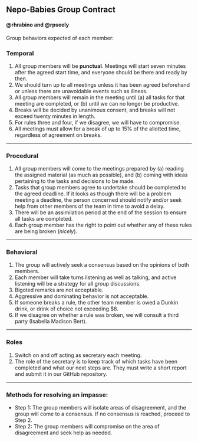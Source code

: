 ## Nepo-Babies Group Contract
#### @rhrabino and @rpseely 
Group behaviors expected of each member:

### Temporal
1.	All group members will be **punctual**. Meetings will start seven minutes after the agreed start time, and everyone should be there and ready by then.
2.	We should turn up to all meetings unless it has been agreed beforehand or unless there are unavoidable events such as illness.
3.	All group members will remain in the meeting until (a) all tasks for that meeting are completed, or (b) until we can no longer be productive.
4.	Breaks will be decided by unanimous consent, and breaks will not exceed twenty minutes in length.
5.	For rules three and four, if we disagree, we will have to compromise.
6.	All meetings must allow for a break of up to 15% of the allotted time, regardless of agreement on breaks.
________________________________________
### Procedural
1.	All group members will come to the meetings prepared by
(a) reading the assigned material (as much as possible), and
(b) coming with ideas pertaining to the tasks and decisions to be made.
2.	Tasks that group members agree to undertake should be completed to the agreed deadline. If it looks as though there will be a problem meeting a deadline, the person concerned should notify and/or seek help from other members of the team in time to avoid a delay.
3.	There will be an assimilation period at the end of the session to ensure all tasks are completed.
4.	Each group member has the right to point out whether any of these rules are being broken (*nicely*).
________________________________________
### Behavioral
1.	The group will actively seek a consensus based on the opinions of both members.
2.	Each member will take turns listening as well as talking, and active listening will be a strategy for all group discussions.
3.	Bigoted remarks are not acceptable.
4.	Aggressive and dominating behavior is not acceptable.
5.	If someone breaks a rule, the other team member is owed a Dunkin drink, or drink of choice not exceeding $8. 
6.	If we disagree on whether a rule was broken, we will consult a third party (Isabella Madison Bert).
________________________________________
### Roles
1.	Switch on and off acting as secretary each meeting.
2.	The role of the secretary is to keep track of which tasks have been completed and what our next steps are. They must write a short report and submit it in our GitHub repository.

________________________________________
### Methods for resolving an impasse:
- Step 1: The group members will isolate areas of disagreement, and the group will come to a consensus. If no consensus is reached, proceed to Step 2.
- Step 2: The group members will compromise on the area of disagreement and seek help as needed.
